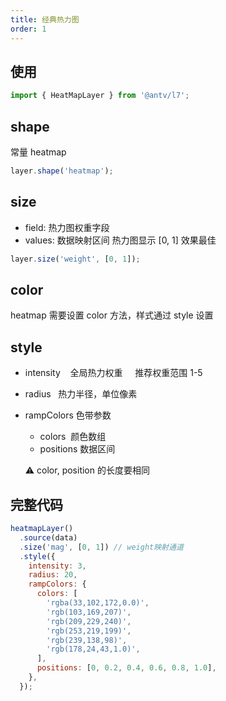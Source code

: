```yaml
---
title: 经典热力图
order: 1
---
```


## 使用

```javascript
import { HeatMapLayer } from '@antv/l7';
```

## shape

常量 heatmap

```javascript
layer.shape('heatmap');
```

## size

- field: 热力图权重字段
- values: 数据映射区间 热力图显示 [0, 1] 效果最佳

```javascript
layer.size('weight', [0, 1]);
```

## color

heatmap 需要设置 color 方法，样式通过 style 设置

## style

- intensity    全局热力权重     推荐权重范围 1-5
- radius   热力半径，单位像素
- rampColors 色带参数

  - colors  颜色数组
  - positions 数据区间

  ⚠️ color, position 的长度要相同

## 完整代码

```javascript
heatmapLayer()
  .source(data)
  .size('mag', [0, 1]) // weight映射通道
  .style({
    intensity: 3,
    radius: 20,
    rampColors: {
      colors: [
        'rgba(33,102,172,0.0)',
        'rgb(103,169,207)',
        'rgb(209,229,240)',
        'rgb(253,219,199)',
        'rgb(239,138,98)',
        'rgb(178,24,43,1.0)',
      ],
      positions: [0, 0.2, 0.4, 0.6, 0.8, 1.0],
    },
  });
```
